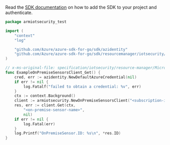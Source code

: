 Read the [SDK documentation](https://github.com/Azure/azure-sdk-for-go/blob/sdk%2Fresourcemanager%2Fiotsecurity%2Farmiotsecurity%2Fv0.1.0/sdk/resourcemanager/iotsecurity/armiotsecurity/README.md) on how to add the SDK to your project and authenticate.

```go
package armiotsecurity_test

import (
	"context"
	"log"

	"github.com/Azure/azure-sdk-for-go/sdk/azidentity"
	"github.com/Azure/azure-sdk-for-go/sdk/resourcemanager/iotsecurity/armiotsecurity"
)

// x-ms-original-file: specification/iotsecurity/resource-manager/Microsoft.IoTSecurity/preview/2021-02-01-preview/examples/OnPremiseSensors/Get.json
func ExampleOnPremiseSensorsClient_Get() {
	cred, err := azidentity.NewDefaultAzureCredential(nil)
	if err != nil {
		log.Fatalf("failed to obtain a credential: %v", err)
	}
	ctx := context.Background()
	client := armiotsecurity.NewOnPremiseSensorsClient("<subscription-id>", cred, nil)
	res, err := client.Get(ctx,
		"<on-premise-sensor-name>",
		nil)
	if err != nil {
		log.Fatal(err)
	}
	log.Printf("OnPremiseSensor.ID: %s\n", *res.ID)
}
```
